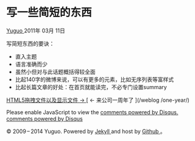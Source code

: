 #  写一些简短的东西

[ Yuguo ](http://yuguo.us) 2011年 03月 11日

写简短东西的要诀：

  * 直入主题 
  * 语言准确而少 
  * 虽然小但对与此话题概括得较全面 
  * 比起140字的微博来说，可以有更多的元素，比如无序列表等富样式 
  * 比起长篇文章的好处：在首页就能读完，不必专门设置summary 

[ HTML5拖拽文件以及显示文件 → ](/weblog/html5-dd-and-file-api/) [ ← 来公司一周年了 ](/weblog
/one-year/)

Please enable JavaScript to view the [ comments powered by Disqus.
](http://disqus.com/?ref_noscript) [ comments powered by  Disqus
](http://disqus.com)

© 2009 – 2014 Yuguo. Powered by [ Jekyll ](https://github.com/mojombo/jekyll)
and host by [ Github ](https://github.com/yuguo) 。

